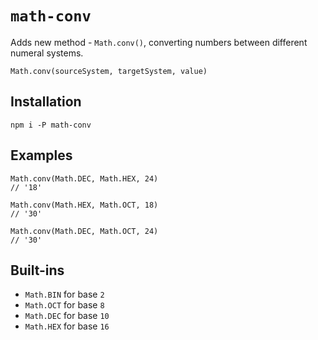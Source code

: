 # `math-conv`

Adds new method - `Math.conv()`, converting numbers between different numeral systems.

```
Math.conv(sourceSystem, targetSystem, value)
```

## Installation

```
npm i -P math-conv
```

## Examples

```
Math.conv(Math.DEC, Math.HEX, 24)
// '18'

Math.conv(Math.HEX, Math.OCT, 18)
// '30'

Math.conv(Math.DEC, Math.OCT, 24)
// '30'
```

## Built-ins

* `Math.BIN` for base `2`
* `Math.OCT` for base `8`
* `Math.DEC` for base `10`
* `Math.HEX` for base `16`